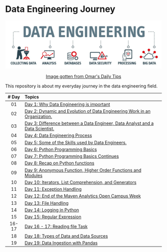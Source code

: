 # Data Engineering Journey 
<div align="center">
  <img src='./templates/images/1676821819731.jpg'/>
  <p><a href="https://www.linkedin.com/pulse/tipoftoday139-free-data-engineering-learning-path-omar-najar/"> Image gotten from Omar's Daily Tips</a></p>
</div>

<div>
This repository is about my everyday journey in the data engineering field.
</div>

| # Day| Topics  | 
|:---:|:-------------|
| 01 | [Day 1: Why Data Engineering is important](https://github.com/Sylvesterchuks/Data_Engineering_Journey/tree/main/Day_01)  |
| 02 | [Day 2: Dynamic and Evolution of Data Engineering Work in an Organization.](https://github.com/Sylvesterchuks/Data_Engineering_Journey/tree/main/Day_02)  |
| 03 | [Day 3: Difference between a Data Engineer, Data Analyst and a Data Scientist.](https://github.com/Sylvesterchuks/Data_Engineering_Journey/tree/main/Day_03)  |
| 04 | [Day 4: Data Engineering Process](https://github.com/Sylvesterchuks/Data_Engineering_Journey/tree/main/Day_04)  |
| 05 | [Day 5: Some of the Skills used by Data Engineers.](https://github.com/Sylvesterchuks/Data_Engineering_Journey/tree/main/Day_05)  |
| 06 | [Day 6: Python Programming Basics](https://github.com/Sylvesterchuks/Data_Engineering_Journey/tree/main/Day_06)  |
| 07 | [Day 7: Python Programming Basics Continues](https://github.com/Sylvesterchuks/Data_Engineering_Journey/tree/main/Day_07)  |
| 08 | [Day 8: Recap on Python functions](https://github.com/Sylvesterchuks/Data_Engineering_Journey/tree/main/Day_08)  |
| 09 | [Day 9: Anonymous Function, Higher Order Functions and Modules](https://github.com/Sylvesterchuks/Data_Engineering_Journey/tree/main/Day_09)  |
| 10 | [Day 10: Iterators, List Comprehension, and Generators](https://github.com/Sylvesterchuks/Data_Engineering_Journey/tree/main/Day_10)  |
| 11 | [Day 11: Exception Handling](https://github.com/Sylvesterchuks/Data_Engineering_Journey/tree/main/Day_11)  |
| 12 | [Day 12: End of the Maven Analytics Open Campus Week](https://github.com/Sylvesterchuks/Data_Engineering_Journey/tree/main/Day_12)  |
| 13 | [Day 13: File Handling](https://github.com/Sylvesterchuks/Data_Engineering_Journey/tree/main/Day_13)  |
| 14 | [Day 14: Logging in Python](https://github.com/Sylvesterchuks/Data_Engineering_Journey/tree/main/Day_14)  |
| 15 | [Day 15: Regular Expression](https://github.com/Sylvesterchuks/Data_Engineering_Journey/tree/main/Day_15)  |
| 16-17 | [Day 16 - 17: Reading file Task](https://github.com/Sylvesterchuks/Data_Engineering_Journey/tree/main/Day_16_17)  |
| 18 | [Day 18: Types of Data and Data Sources](https://github.com/Sylvesterchuks/Data_Engineering_Journey/tree/main/Day_18)|
| 19 | [Day 19: Data Ingestion with Pandas](https://github.com/Sylvesterchuks/Data_Engineering_Journey/tree/main/Day_19)|
